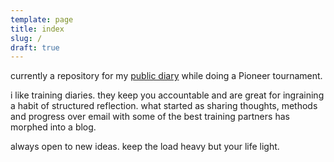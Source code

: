 ```yaml
---
template: page
title: index
slug: /
draft: true
---
```

currently a repository for my [public diary](pioneer) while doing a Pioneer tournament.

i like training diaries. they keep you accountable and are great for ingraining a habit of structured reflection. what started as sharing thoughts, methods and progress over email with some of the best training partners has morphed into a blog.

always open to new ideas. keep the load heavy but your life light.
